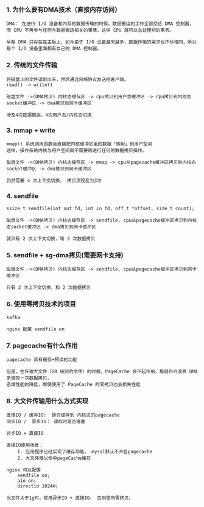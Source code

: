

### 1. 为什么要有DMA技术（直接内存访问）

    DMA： 在进行 I/O 设备和内存的数据传输的时候，数据搬运的工作全部交给 DMA 控制器，
    而 CPU 不再参与任何与数据搬运相关的事情，这样 CPU 就可以去处理别的事务。

    早期 DMA 只存在在主板上，如今由于 I/O 设备越来越多，数据传输的需求也不尽相同，所以每个 I/O 设备里面都有自己的 DMA 控制器。

### 2. 传统的文件传输
    将磁盘上的文件读取出来，然后通过网络协议发送给客户端。
    read() -> write()

    磁盘文件 ->(DMA拷贝) 内核态缓存区 -> cpu拷贝到用户态缓冲区 -> cpu拷贝到内核态socket缓冲区 -> dma拷贝到网卡缓冲区

    涉及4次数据搬运，4次用户态/内核态切换

### 3. mmap + write

    mmap() 系统调用函数会直接把内核缓冲区里的数据「映射」到用户空间
    这样，操作系统内核与用户空间就不需要再进行任何的数据拷贝操作。

    磁盘文件 ->(DMA拷贝) 内核态缓存区 -> mmap -> cpu从pagecache缓冲区拷贝到内核态socket缓冲区 -> dma拷贝到网卡缓冲区

    仍然需要 4 次上下文切换， 拷贝流程变为3次

### 4. sendfile
    
    ssize_t sendfile(int out_fd, int in_fd, off_t *offset, size_t count);

    磁盘文件 ->(DMA拷贝) 内核态缓存区 -> sendfile, cpu从pagecache缓冲区拷贝到内核态socket缓冲区 -> dma拷贝到网卡缓冲区

    就只有 2 次上下文切换，和 3 次数据拷贝

### 5. sendfile + sg-dma拷贝(需要网卡支持)

    磁盘文件 ->(DMA拷贝) 内核态缓存区 -> sendfile, cpu从pagecache缓冲区拷贝到网卡缓冲区

    只有 2 次上下文切换，和 2 次数据拷贝

### 6. 使用零拷贝技术的项目
    
    kafka

    nginx 配置 sendfile on

### 7. pagecache有什么作用

    pagecache 具有缓存+预读的功能

    但是，在传输大文件（GB 级别的文件）的时候，PageCache 会不起作用，那就白白浪费 DMA 多做的一次数据拷贝，
    造成性能的降低，即使使用了 PageCache 的零拷贝也会损失性能

### 8. 大文件传输用什么方式实现
    直接IO / 缓存IO:  是否缓存到 内核态的pagecache
    同步IO /  异步IO： 读取时是否堵塞

    异步IO + 直接IO

    直接IO使用场景：
        1. 应用程序已经实现了缓存功能， mysql默认不开启pagecache
        2. 大文件难以命中pageCache缓存

    nginx 可以配置
        sendfile on;
        aio on;
        directio 1024m;

    当文件大于1g时，使用异步IO + 直接IO， 否则使用零拷贝。